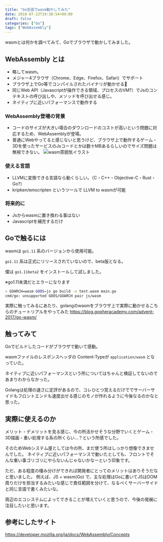 ```yaml
---
title: "Go言語でwasm動かしてみた"
date: 2018-07-22T19:38:54+09:00
draft: false
categories: ["Go"]
tags: ["WebAssembly"]
---
```

wasmとは何かを調べてみて、Goでブラウザで動かしてみました。

## WebAssembly とは

- 略してwasm。
- メジャー4ブラウザ（Chrome、Edge、Firefox、Safari）でサポート
- ブラウザ上でGo等でコンパイルされたバイナリが動かせる👐
- 同じWeb API（Javascriptが操作できる領域、プロセスのVM?）でJsのコンテキストの呼び出しや、メソッドを呼び出せる感じ。
- ネイティブに近いパフォーマンスで動作する

### WebAssembly登場の背景

- コードのサイズが大きい場合のダウンロードのコストが高いという問題に対応するため、WebAssemblyが登場。
- 普通にWebやってると感じないと思うけど、ブラウザ上で動作するゲーム・3Dを使ったサービスのJsコードとかは数十MBあるらしいのでサイズ問題は無視できない。
![wasm雰囲気イラスト](/images/go-wasm-illust.png)

### 使える言語

- LLVMに変換できる言語なら動くらしい。（C・C++・Objective-C・Rust・Go?）
- kripken/emscripten というツールで LLVM to wasmが可能

### 将来的に

- Jsからwasmに置き換わる事はない
- Javascriptを補完するだけ

## Goで触るには

wasmは `go1.11` 系のバージョンから使用可能。

`go1.11` 系は正式にリリースされていないので、beta版となる。

僕は `go1.11beta2` をインストールして試しました。

※go1.11未満だとエラーになります

```failure.bash
> GOARCH=wasm GOOS=js go build -o test.wasm main.go
cmd/go: unsupported GOOS/GOARCH pair js/wasm
```

実際に触ってみるにあたり、golangのwasmをブラウザ上で実際に動かせるこちらのチュートリアルをやってみた https://blog.gopheracademy.com/advent-2017/go-wasm/

## 触ってみて

Goでビルドしたコードがブラウザで動いて感動。

wasmファイルのレスポンスヘッダの Content-Typeが `application/wasm` となっていた。

ネイティブに近いパフォーマンスという所についてはちゃんと検証してないのであまりわからなかった。

Golangは処理の速さに定評があるので、コレひとつ覚えるだけででサーバーサイドもフロントエンドも速度出せる感じのモノが作れるように今後なるのかなと思った。

## 実際に使えるのか

メリット・デメリットを見る感じ、今の所活かせそうな分野でいくとゲーム・3D描画・重い処理する系の所くらい…？という所感でした。

そのためWebシステム屋としては今の所、まだ使う所はしっかり想像できませんでした。
ネイティブに近いパフォーマンスで動いたとしても、フロントでそんな重い事ゴリゴリにやらないんじゃないかなーという印象です。

ただ、ある程度の棲み分けができれば開発者にとってのメリットはありそうだなと思いました。
例えば、JS + wasm(Go) で、主な処理はGoに書いてJSはDOM周りだけを担当するみたいな感じで責任範囲を分けて、なるべくサーバーサイドと同じ言語で書くみたいな。

周辺のエコシステムによってできることが増えていくと思うので、今後の発展に注目したいと思います。

## 参考にしたサイト

https://developer.mozilla.org/ja/docs/WebAssembly/Concepts

